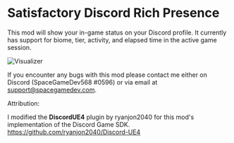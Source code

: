 # Satisfactory Discord Rich Presence
This mod will show your in-game status on your Discord profile. It currently has support for biome, tier, activity, and elapsed time in the active game session.

<img src="https://assets.spacegamedev.com/images\webp\satisfactory-modding\RichPresence.webp" alt="Visualizer"/>

If you encounter any bugs with this mod please contact me either on Discord (SpaceGameDev568 #0596) or via email at support@spacegamedev.com.

Attribution:

I modified the <b>DiscordUE4</b> plugin by ryanjon2040 for this mod's implementation of the Discord Game SDK.<br> https://github.com/ryanjon2040/Discord-UE4
